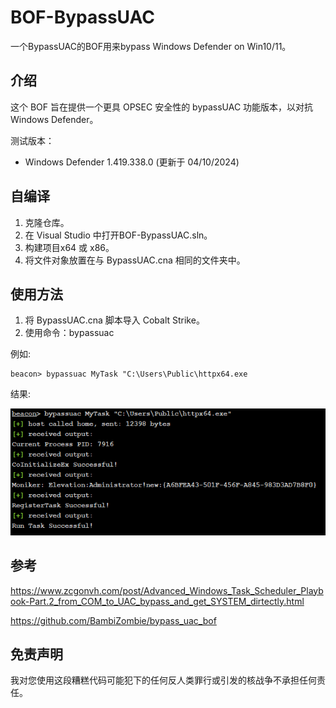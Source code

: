 # BOF-BypassUAC
一个BypassUAC的BOF用来bypass Windows Defender on Win10/11。

## 介绍
这个 BOF 旨在提供一个更具 OPSEC 安全性的 bypassUAC 功能版本，以对抗 Windows Defender。

测试版本：
* Windows Defender 1.419.338.0 (更新于 04/10/2024)

## 自编译
1. 克隆仓库。
2. 在 Visual Studio 中打开BOF-BypassUAC.sln。
3. 构建项目x64 或 x86。
4. 将文件对象放置在与 BypassUAC.cna 相同的文件夹中。

## 使用方法
1. 将 BypassUAC.cna 脚本导入 Cobalt Strike。
2. 使用命令：bypassuac <Task name> <Commandline>

例如:
```
beacon> bypassuac MyTask "C:\Users\Public\httpx64.exe
```
结果:

![bypassuac](assets/bypassuac.png)

## 参考
https://www.zcgonvh.com/post/Advanced_Windows_Task_Scheduler_Playbook-Part.2_from_COM_to_UAC_bypass_and_get_SYSTEM_dirtectly.html

https://github.com/BambiZombie/bypass_uac_bof

## 免责声明
我对您使用这段糟糕代码可能犯下的任何反人类罪行或引发的核战争不承担任何责任。